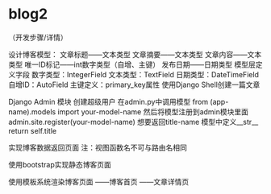 # blog2
（开发步骤/详情）

设计博客模型：
	文章标题——文本类型
	文章摘要——文本类型
	文章内容——文本类型
	唯一ID标记——int数字类型（自增、主键）
	发布日期——日期类型
模型层定义字段
	数字类型：IntegerField
	文本类型：TextField
	日期类型：DateTimeField
	自增ID：AutoField
	主键定义：primary_key属性
使用Django Shell创建一篇文章

Django Admin 模块
创建超级用户
在admin.py中调用模型 from (app-name).models import your-model-name
然后将模型注册到admin模块里面 admin.site.register(your-model-name)
想要返回title-name  模型中定义__str__  return self.title


实现博客数据返回页面
注：视图函数名不可与路由名相同


使用bootstrap实现静态博客页面

使用模板系统渲染博客页面
——博客首页
——文章详情页
